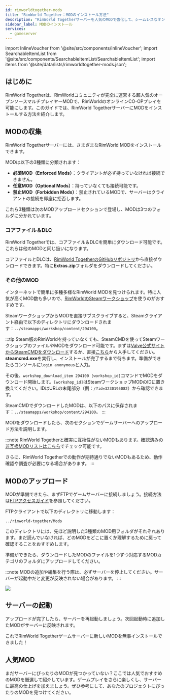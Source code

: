 ```yaml
---
id: rimworldtogether-mods
title: "RimWorld Together：MODのインストール方法"
description: "RimWorld Togetherサーバーを人気のMODで強化して、シームレスなオンラインCO-OPプレイを楽しもう → 今すぐチェック"
sidebar_label: MODのインストール
services:
  - gameserver
---
```


import InlineVoucher from '@site/src/components/InlineVoucher';
import SearchableItemList from '@site/src/components/SearchableItemList/SearchableItemList';
import items from '@site/data/lists/rimworldtogether-mods.json';

## はじめに

RimWorld Togetherは、RimWorldコミュニティが完全に運営する超人気のオープンソースマルチプレイヤーMODで、RimWorldのオンラインCO-OPプレイを可能にします。このガイドでは、RimWorld TogetherサーバーにMODをインストールする方法を紹介します。

<InlineVoucher />

## MODの収集

RimWorld Togetherサーバーには、さまざまなRimWorld MODをインストールできます。

MODは以下の3種類に分類されます：
- **必須MOD（Enforced Mods）**：クライアントが必ず持っていなければ接続できません。
- **任意MOD（Optional Mods）**：持っていなくても接続可能です。
- **禁止MOD（Forbidden Mods）**：禁止されているMODで、サーバーはクライアントの接続を即座に拒否します。

これら3種類は次のMODアップロードセクションで登場し、MODは3つのフォルダに分かれています。

### コアファイル＆DLC

RimWorld Togetherでは、コアファイル＆DLCを簡単にダウンロード可能です。これらは他のMODと同じ扱いになります。

コアファイルとDLCは、[RimWorld TogetherのGitHubリポジトリ](https://github.com/RimworldTogether/RimWorld-Together)から直接ダウンロードできます。特に**Extras.zip**フォルダをダウンロードしてください。

### その他のMOD

インターネットで簡単に多種多様なRimWorld MODを見つけられます。特に人気が高くMOD数も多いので、[RimWorldのSteamワークショップ](https://steamcommunity.com/app/294100/workshop/)を使うのがおすすめです。

SteamワークショップからMODを直接サブスクライブすると、Steamクライアント経由で以下のディレクトリにダウンロードされます：`../steamapps/workshop/content/294100`。

:::tip
Steam版のRimWorldを持っていなくても、SteamCMDを使ってSteamワークショップのファイルやMODをダウンロード可能です。まずは[Valve公式サイトからSteamCMDをダウンロード](https://developer.valvesoftware.com/wiki/SteamCMD)するか、直接[こちら](https://steamcdn-a.akamaihd.net/client/installer/steamcmd.zip)から入手してください。**steamcmd.exe**を実行し、インストールが完了するまで待ちます。準備ができたらコンソールに`login anonymous`と入力。

その後、`workshop_download_item 294100 [workshop_id]`コマンドでMODをダウンロード開始します。`[workshop_id]`はSteamワークショップMODのIDに置き換えてください。IDはURLの末尾部分（例：`/?id=3230195082`）から確認できます。

SteamCMDでダウンロードしたMODは、以下のパスに保存されます：`../steamapps/workshop/content/294100`。
:::

MODをダウンロードしたら、次のセクションでゲームサーバーへのアップロード方法を説明します。

:::note
RimWorld Togetherと確実に互換性がないMODもあります。確認済みの[非互換MODリストはこちら](https://github.com/RimworldTogether/RimWorld-Together/blob/development/IncompatibilityList.md)でチェック可能です。

さらに、RimWorld Togetherでの動作が期待通りでないMODもあるため、動作確認や調査が必要になる場合があります。
:::

## MODのアップロード

MODが準備できたら、まずFTPでゲームサーバーに接続しましょう。接続方法は[FTPアクセスガイド](gameserver-ftpaccess.md)を参照してください。

FTPクライアントで以下のディレクトリに移動します：
```
../rimworld-together/Mods
```

このディレクトリには、先ほど説明した3種類のMOD用フォルダがそれぞれあります。まだ読んでいなければ、どのMODをどこに置くか理解するために戻って確認することをおすすめします。

準備ができたら、ダウンロードしたMODのファイルを1つずつ対応するMODカテゴリのフォルダにアップロードしてください。

:::note
MODの追加や編集を行う際は、必ずサーバーを停止してください。サーバーが起動中だと変更が反映されない場合があります。
:::

![](https://screensaver01.zap-hosting.com/index.php/s/3TsB3wYFzoxK3NL/preview)

## サーバーの起動

アップロードが完了したら、サーバーを再起動しましょう。次回起動時に追加したMODがサーバーに反映されます。

これでRimWorld Togetherゲームサーバーに新しいMODを無事インストールできました！

## 人気MOD

まだサーバーにぴったりのMODが見つかっていない？ここでは人気でおすすめのMODを厳選して紹介しています。ゲームプレイをさらに楽しくし、サーバーに最高の仕上げを加えましょう。ぜひ参考にして、あなたのプロジェクトにぴったりのMODを見つけてください。

<SearchableItemList items={items} />

<InlineVoucher />